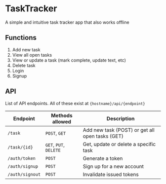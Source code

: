 # TaskTracker

A simple and intuitive task tracker app that also works offline

## Functions
1. Add new task
2. View all open tasks
3. View or update a task (mark complete, update text, etc)
4. Delete task
5. Login
6. Signup

## API

List of API endpoints. All of these exist at `{hostname}/api/{endpoint}`

| Endpoint | Methods allowed | Description |
| ---------|-----------------|-------------|
| `/task` | `POST`, `GET` | Add new task (POST) or get all open tasks (GET) |
| `/task/{id}` | `GET`, `PUT`, `DELETE` | Get, update or  delete a specific task|
| `/auth/token` | `POST` | Generate a token |
| `/auth/signup` | `POST` | Sign up for a new account |
| `/auth/signout` | `POST` | Invalidate issued tokens |

